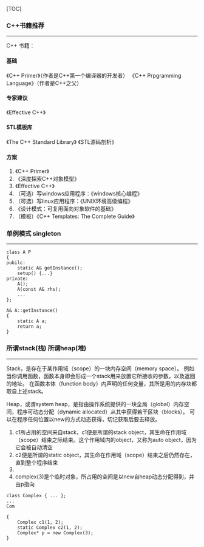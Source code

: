 



[TOC]

### C++书籍推荐

---

C++ 书籍：
#### 基础
《C++ Primer》（作者是C++第一个编译器的开发者）
《C++ Prpgramming Language》（作者是C++之父）

#### 专家建议

《Effective C++》

#### STL模板库

《The C++ Standard Library》
《STL源码剖析》

#### 方案

1. 《C++ Primer》
2. 《深度探索C++对象模型》
3. 《Effective C++》
4. （可选）写windows应用程序：《windows核心编程》
5. （可选）写linux应用程序：《UNIX环境高级编程》
6. 《设计模式：可复用面向对象软件的基础》
7. （模板）《C++ Templates: The Complete Guide》



### 单例模式 singleton
---
```
class A P
{
pubilc:
    static A& getInstance();
    setup() {...}
private:
    A();
    A(const A& rhs);
    ...
};

A& A::getInstance() 
{
    static A a;
    return a;
}
```

### 所谓stack(栈) 所谓heap(堆)
---
Stack，是存在于某作用域（scope）的一块内存空间（memory space）。
例如当你调用函数，函数本身即会形成一个stack用来放置它所接收的参数，以及返回的地址。
在函数本体（function body）内声明的任何变量，其所是用的内存块都取自上述stack。

Heap，或谓system heap，是指由操作系统提供的一块全局（global）内存空间，程序可动态分配（dynamic allocated）从其中获得若干区块（blocks）。
可以在程序任何位置以new的方式动态获得，切记获取后要去释放。

1. c1所占用的空间来自stack，c1便是所谓的stack object，其生命在作用域（scope）结束之际结束。这个作用域内的object，又称为auto object，因为它会被自动清空
2. c2便是所谓的static object，其生命在作用域（scope）结束之后仍然存在，直到整个程序结束
3. 
4. complex(3)是个临时对象，所占用的空间是以new自heap动态分配得到，并由p指向


```
class Complex { ... };
...
Com

{
    Complex c1(1, 2);
    static Complex c2(1, 2);
    Complex* p = new Complex(3);
}
```
